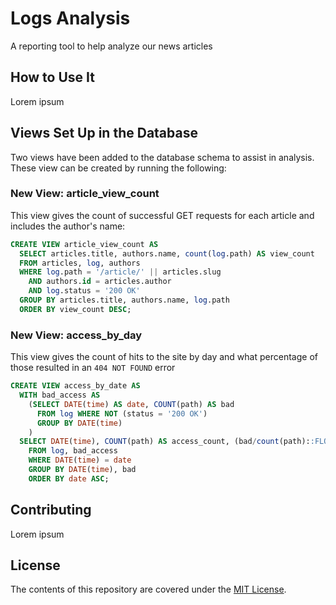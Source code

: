 # Logs Analysis

A reporting tool to help analyze our news articles

## How to Use It

Lorem ipsum

## Views Set Up in the Database

Two views have been added to the database schema to assist in analysis. These view can 
be created by running the following:

### New View: article_view_count
This view gives the count of successful GET requests for each article and includes the author's name:
```sql
CREATE VIEW article_view_count AS
  SELECT articles.title, authors.name, count(log.path) AS view_count
  FROM articles, log, authors
  WHERE log.path = '/article/' || articles.slug
    AND authors.id = articles.author
    AND log.status = '200 OK'
  GROUP BY articles.title, authors.name, log.path
  ORDER BY view_count DESC;
```

### New View: access_by_day
This view gives the count of hits to the site by day and what percentage of those resulted in an `404 NOT FOUND` error
```sql
CREATE VIEW access_by_date AS
  WITH bad_access AS
    (SELECT DATE(time) AS date, COUNT(path) AS bad
      FROM log WHERE NOT (status = '200 OK')
      GROUP BY DATE(time)
    )
  SELECT DATE(time), COUNT(path) AS access_count, (bad/count(path)::FLOAT) AS error_percentage
    FROM log, bad_access
    WHERE DATE(time) = date
    GROUP BY DATE(time), bad
    ORDER BY date ASC;
```

## Contributing

Lorem ipsum

## License

The contents of this repository are covered under the [MIT License](LICENSE).
